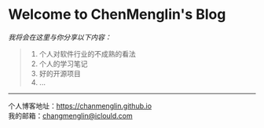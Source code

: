 # Welcome to ChenMenglin's Blog

*我将会在这里与你分享以下内容：*
> 1. 个人对软件行业的不成熟的看法
> 2. 个人的学习笔记
> 3. 好的开源项目
> 4. ...

----------------------------------

个人博客地址：<https://chanmenglin.github.io>   
我的邮箱：<changmenglin@iclould.com>
